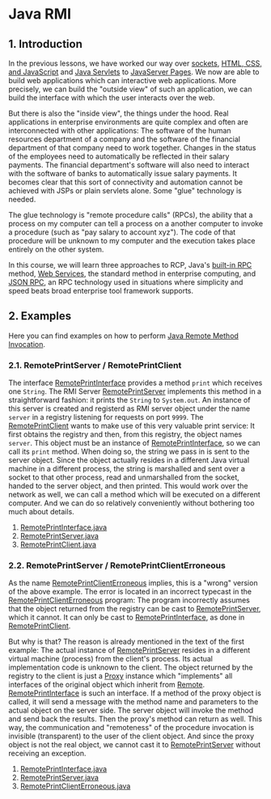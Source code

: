 # Java RMI

## 1. Introduction

In the previous lessons, we have worked our way over [sockets](http://github.com/thomasWeise/distributedComputingExamples/tree/master/sockets/), [HTML, CSS, and JavaScript](http://github.com/thomasWeise/distributedComputingExamples/tree/master/html/) and [Java Servlets](http://github.com/thomasWeise/distributedComputingExamples/tree/master/javaServlets/) to [JavaServer Pages](http://github.com/thomasWeise/distributedComputingExamples/tree/master/javaServerPages/). We now are able to build web applications which can interactive web applications. More precisely, we can build the "outside view" of such an application, we can build the interface with which the user interacts over the web.

But there is also the "inside view", the things under the hood. Real applications in enterprise environments are quite complex and often are interconnected with other applications: The software of the human resources department of a company and the software of the financial department of that company need to work together. Changes in the status of the employees need to automatically be reflected in their salary payments. The financial department's software will also need to interact with the software of banks to automatically issue salary payments. It becomes clear that this sort of connectivity and automation cannot be achieved with JSPs or plain servlets alone. Some "glue" technology is needed.

The glue technology is "remote procedure calls" (RPCs), the ability that a process on my computer can tell a process on a another computer to invoke a procedure (such as "pay salary to account xyz"). The code of that procedure will be unknown to my computer and the execution takes place entirely on the other system.

In this course, we will learn three approaches to RCP, Java's [built-in RPC](https://en.wikipedia.org/wiki/Java_remote_method_invocation) method, [Web Services](http://github.com/thomasWeise/distributedComputingExamples/tree/master/webServices/), the standard method in enterprise computing, and [JSON RPC](http://github.com/thomasWeise/distributedComputingExamples/tree/master/jsonRPC/), an RPC technology used in situations where simplicity and speed beats broad enterprise tool framework supports.

## 2. Examples

Here you can find examples on how to perform [Java Remote Method Invocation](https://en.wikipedia.org/wiki/Java_remote_method_invocation).

### 2.1. RemotePrintServer / RemotePrintClient

The interface [RemotePrintInterface](http://github.com/thomasWeise/distributedComputingExamples/tree/master/javaRMI/src/RemotePrintInterface.java) provides a method `print` which receives one `String`. The RMI Server [RemotePrintServer](http://github.com/thomasWeise/distributedComputingExamples/tree/master/javaRMI/src/RemotePrintServer.java) implements this method in a straightforward fashion: it prints the `String` to `System.out`. An instance of this server is created and registerd as RMI server object under the name `server` in a registry listening for requests on port `9999`. The [RemotePrintClient](http://github.com/thomasWeise/distributedComputingExamples/tree/master/javaRMI/src/RemotePrintClient.java) wants to make use of this very valuable print service: It first obtains the registry and then, from this registry, the object names `server`. This object must be an instance of [RemotePrintInterface](http://github.com/thomasWeise/distributedComputingExamples/tree/master/javaRMI/src/RemotePrintInterface.java), so we can call its `print` method. When doing so, the string we pass in is sent to the server object. Since the object actually resides in a different Java virtual machine in a different process, the string is marshalled and sent over a socket to that other process, read and unmarshalled from the socket, handed to the server object, and then printed. This would work over the network as well, we can call a method which will be executed on a different computer. And we can do so relatively conveniently without bothering too much about details.

1. [RemotePrintInterface.java](http://github.com/thomasWeise/distributedComputingExamples/tree/master/javaRMI/src/RemotePrintInterface.java)
1. [RemotePrintServer.java](http://github.com/thomasWeise/distributedComputingExamples/tree/master/javaRMI/src/RemotePrintServer.java)
1. [RemotePrintClient.java](http://github.com/thomasWeise/distributedComputingExamples/tree/master/javaRMI/src/RemotePrintClient.java)

### 2.2. RemotePrintServer / RemotePrintClientErroneous

As the name [RemotePrintClientErroneous](http://github.com/thomasWeise/distributedComputingExamples/tree/master/javaRMI/src/RemotePrintClientErroneous.java) implies, this is a "wrong" version of the above example. The error is located in an incorrect typecast in the [RemotePrintClientErroneous](http://github.com/thomasWeise/distributedComputingExamples/tree/master/javaRMI/src/RemotePrintClientErroneous.java) program: The program incorrectly assumes that the object returned from the registry can be cast to [RemotePrintServer](http://github.com/thomasWeise/distributedComputingExamples/tree/master/javaRMI/src/RemotePrintServer.java), which it cannot. It can only be cast to [RemotePrintInterface](http://github.com/thomasWeise/distributedComputingExamples/tree/master/javaRMI/src/RemotePrintInterface.java), as done in [RemotePrintClient](http://github.com/thomasWeise/distributedComputingExamples/tree/master/javaRMI/src/RemotePrintClient.java).

But why is that? The reason is already mentioned in the text of the first example: The actual instance of [RemotePrintServer](http://github.com/thomasWeise/distributedComputingExamples/tree/master/javaRMI/src/RemotePrintServer.java) resides in a different virtual machine (process) from the client's process. Its actual implementation code is unknown to the client. The object returned by the registry to the client is just a [Proxy](http://docs.oracle.com/javase/7/docs/api/java/lang/reflect/Proxy.html) instance which "implements" all interfaces of the original object which inherit from [Remote](http://docs.oracle.com/javase/7/docs/api/java/rmi/Remote.html). [RemotePrintInterface](http://github.com/thomasWeise/distributedComputingExamples/tree/master/javaRMI/src/RemotePrintInterface.java) is such an interface. If a method of the proxy object is called, it will send a message with the method name and parameters to the actual object on the server side. The server object will invoke the method and send back the results. Then the proxy's method can return as well. This way, the communication and "remoteness" of the procedure invocation is invisible (transparent) to the user of the client object. And since the proxy object is not the real object, we cannot cast it to [RemotePrintServer](http://github.com/thomasWeise/distributedComputingExamples/tree/master/javaRMI/src/RemotePrintServer.java) without receiving an exception.

1. [RemotePrintInterface.java](http://github.com/thomasWeise/distributedComputingExamples/tree/master/javaRMI/src/RemotePrintInterface.java)
1. [RemotePrintServer.java](http://github.com/thomasWeise/distributedComputingExamples/tree/master/javaRMI/src/RemotePrintServer.java)
1. [RemotePrintClientErroneous.java](http://github.com/thomasWeise/distributedComputingExamples/tree/master/javaRMI/src/RemotePrintClientErroneous.java)